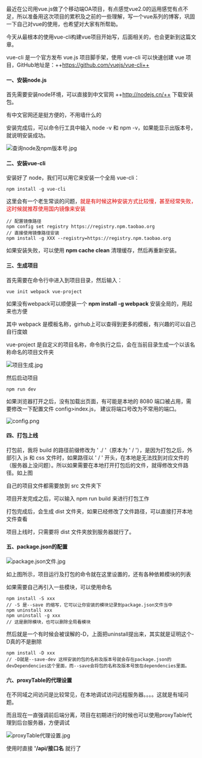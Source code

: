 
最近在公司用vue.js做了个移动端OA项目，有点感觉vue2.0的运用感觉有点不足，所以准备用这次项目的累积及之前的一些理解，写一个vue系列的博客，巩固一下自己对vue的使用，也希望对大家有所帮助。

今天从最根本的使用vue-cli构建vue项目开始写，后面相关的，也会更新到这篇文章。

vue-cli 是一个官方发布 vue.js 项目脚手架，使用 vue-cli 可以快速创建 vue 项目，GitHub地址是：++https://github.com/vuejs/vue-cli++

#### 一、安装node.js

首先需要安装node环境，可以直接到中文官网 ++http://nodejs.cn/++ 下载安装包。

有中文官网还是挺方便的，不用墙什么的

安装完成后，可以命令行工具中输入 node -v 和 npm -v，如果能显示出版本号，就说明安装成功。

![查询node及npm版本号.jpg](https://upload-images.jianshu.io/upload_images/1817117-61c61c138f477588.jpg?imageMogr2/auto-orient/strip%7CimageView2/2/w/1240)


#### 二、安装vue-cli

安装好了 node，我们可以用它来安装一个全局 vue-cli：

```
npm install -g vue-cli
```
这里会有一个老生常谈的问题，<font color="#dd0000">就是有时候这种安装方式比较慢，甚至经常失败，这时候就推荐使用国内镜像来安装</font>

```
// 配置镜像路径
npm config set registry https://registry.npm.taobao.org
// 直接使用镜像路径安装
npm install -g XXX --registry=https://registry.npm.taobao.org
```
如果安装失败，可以使用 **npm cache clean** 清理缓存，然后再重新安装。

#### 三、生成项目

首先需要在命令行中进入到项目目录，然后输入：

```
vue init webpack vue-project
```
如果没有webpack可以顺便装一个 **npm install -g webpack**  安装全局的，用起来也方便

其中 webpack 是模板名称，girhub上可以查得到更多的模板，有兴趣的可以自己自行度娘

vue-project 是自定义的项目名称，命令执行之后，会在当前目录生成一个以该名称命名的项目文件夹

![项目生成.jpg](https://upload-images.jianshu.io/upload_images/1817117-b965986133715847.jpg?imageMogr2/auto-orient/strip%7CimageView2/2/w/1240)

然后启动项目

```
npm run dev
```

如果浏览器打开之后，没有加载出页面，有可能是本地的 8080 端口被占用，需要修改一下配置文件 config>index.js，
建议将端口号改为不常用的端口。


![config.png](https://upload-images.jianshu.io/upload_images/1817117-43d6cd7187b240ac.png?imageMogr2/auto-orient/strip%7CimageView2/2/w/1240)


#### 四、打包上线

打包前，我将 build 的路径前缀修改为 ' ./ '（原本为 ' / '），是因为打包之后，外部引入 js 和 css 文件时，如果路径以 ' / ' 开头，在本地是无法找到对应文件的（服务器上没问题）。所以如果需要在本地打开打包后的文件，就得修改文件路径。如上图

自己的项目文件都需要放到 src 文件夹下

项目开发完成之后，可以输入 npm run build 来进行打包工作



打包完成后，会生成 dist 文件夹，如果已经修改了文件路径，可以直接打开本地文件查看

项目上线时，只需要将 dist 文件夹放到服务器就行了。

#### 五、package.json的配置
![package.json文件.jpg](https://upload-images.jianshu.io/upload_images/1817117-79e55193a6f6cd05.jpg?imageMogr2/auto-orient/strip%7CimageView2/2/w/1240)

如上图所示，项目运行及打包的命令就在这里设置的，还有各种依赖模块的列表

如果需要自己再引入一些模块，可以使用命名

```
npm install -S xxx
// -S 是--save 的缩写，它可以让你安装的模块记录到package.json文件当中
npm uninstall xxx
npm uninstall -g xxx
// 这是删除模块，也可以删除全局看模块
```
然后就是一个有时候会被误解的-D，上面把uninstall提出来，其实就是证明这个-D真的不是删除

```
npm install -D xxx
// -D就是--save-dev 这样安装的包的名称及版本号就会存在package.json的devDependencies这个里面，而--save会将包的名称及版本号放在dependencies里面。
```

#### 六、proxyTable的代理设置

在不同域之间访问是比较常见，在本地调试访问远程服务器。。。。这就是有域问题。

而且现在一直强调前后端分离，项目在初期进行的时候也可以使用proxyTable代理到后台服务器，方便调试

![proxyTable代理设置.jpg](https://upload-images.jianshu.io/upload_images/1817117-a11f650a270c60da.jpg?imageMogr2/auto-orient/strip%7CimageView2/2/w/1240)

使用时直接 **'/api/接口名** 就行了


